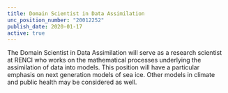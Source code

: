 ```yaml
---
title: Domain Scientist in Data Assimilation
unc_position_number: "20012252"
publish_date: 2020-01-17
active: true
---
```

The Domain Scientist in Data Assimilation will serve as a research scientist at RENCI who works on the mathematical processes underlying the assimilation of data into models. This position will have a particular emphasis on next generation models of sea ice. Other models in climate and public health may be considered as well. 